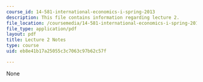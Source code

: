 ```yaml
---
course_id: 14-581-international-economics-i-spring-2013
description: This file contains information regarding lecture 2.
file_location: /coursemedia/14-581-international-economics-i-spring-2013/eb8e41b17a25055c3c7063c97b62c57f_MIT14_581S13_classnotes2.pdf
file_type: application/pdf
layout: pdf
title: Lecture 2 Notes
type: course
uid: eb8e41b17a25055c3c7063c97b62c57f

---
```

None